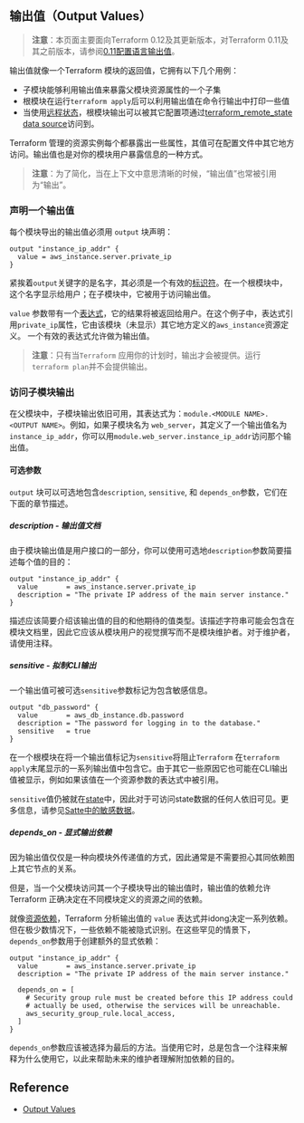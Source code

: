 ## 输出值（Output Values）
> **注意**：本页面主要面向Terraform 0.12及其更新版本，对Terraform 0.11及其之前版本，请参阅[0.11配置语言输出值](https://www.terraform.io/docs/configuration-0-11/outputs.html)。

输出值就像一个Terraform 模块的返回值，它拥有以下几个用例：
- 子模块能够利用输出值来暴露父模块资源属性的一个子集
- 根模块在运行`terraform apply`后可以利用输出值在命令行输出中打印一些值
- 当使用[远程状态](https://www.terraform.io/docs/state/remote.html)，根模块输出可以被其它配置项通过[terraform_remote_state data source](https://www.terraform.io/docs/providers/terraform/d/remote_state.html)访问到。

Terraform 管理的资源实例每个都暴露出一些属性，其值可在配置文件中其它地方访问。输出值也是对你的模块用户暴露信息的一种方式。
> **注意**：为了简化，当在上下文中意思清晰的时候，“输出值”也常被引用为“输出”。
### 声明一个输出值
每个模块导出的输出值必须用 `output` 块声明：
```
output "instance_ip_addr" {
  value = aws_instance.server.private_ip
}
```
紧挨着`output`关键字的是名字，其必须是一个有效的[标识符](https://www.terraform.io/docs/configuration/syntax.html#identifiers)。在一个根模块中，这个名字显示给用户；在子模块中，它被用于访问输出值。

`value` 参数带有一个[表达式](https://www.terraform.io/docs/configuration/expressions.html)，它的结果将被返回给用户。在这个例子中，表达式引用`private_ip`属性，它由该模块（未显示）其它地方定义的`aws_instance`资源定义。 一个有效的表达式允许做为输出值。
> **注意**：只有当`Terraform` 应用你的计划时，输出才会被提供。运行`terraform plan`并不会提供输出。
### 访问子模块输出
在父模块中，子模块输出依旧可用，其表达式为：`module.<MODULE NAME>.<OUTPUT NAME>`。例如，如果子模块名为 `web_server`，其定义了一个输出值名为 `instance_ip_addr`，你可以用`module.web_server.instance_ip_addr`访问那个输出值。
#### 可选参数
`output` 块可以可选地包含`description`, `sensitive`, 和 `depends_on`参数，它们在下面的章节描述。
##### description - 输出值文档
由于模块输出值是用户接口的一部分，你可以使用可选地`description`参数简要描述每个值的目的：
```
output "instance_ip_addr" {
  value       = aws_instance.server.private_ip
  description = "The private IP address of the main server instance."
}
```
描述应该简要介绍该输出值的目的和他期待的值类型。该描述字符串可能会包含在模块文档里，因此它应该从模块用户的视觉撰写而不是模块维护者。对于维护者，请使用注释。
##### sensitive - 拟制CLI输出
一个输出值可被可选`sensitive`参数标记为包含敏感信息。
```
output "db_password" {
  value       = aws_db_instance.db.password
  description = "The password for logging in to the database."
  sensitive   = true
}
```
在一个根模块在将一个输出值标记为`sensitive`将阻止`Terraform` 在`terraform apply`末尾显示的一系列输出值中包含它。由于其它一些原因它也可能在CLI输出值被显示，例如如果该值在一个资源参数的表达式中被引用。

`sensitive`值仍被就在[state](https://www.terraform.io/docs/state/index.html)中，因此对于可访问state数据的任何人依旧可见。更多信息，请参见[Satte中的敏感数据](https://www.terraform.io/docs/state/sensitive-data.html)。
##### depends_on - 显式输出依赖
因为输出值仅仅是一种向模块外传递值的方式，因此通常是不需要担心其同依赖图上其它节点的关系。

但是，当一个父模块访问其一个子模块导出的输出值时，输出值的依赖允许Terraform 正确决定在不同模块定义的资源之间的依赖。

就像[资源依赖](https://www.terraform.io/docs/configuration/resources.html#resource-dependencies)，Terraform 分析输出值的 `value` 表达式并idong决定一系列依赖。但在极少数情况下，一些依赖不能被隐式识别。在这些罕见的情景下， `depends_on`参数用于创建额外的显式依赖：
```
output "instance_ip_addr" {
  value       = aws_instance.server.private_ip
  description = "The private IP address of the main server instance."

  depends_on = [
    # Security group rule must be created before this IP address could
    # actually be used, otherwise the services will be unreachable.
    aws_security_group_rule.local_access,
  ]
}
```
 `depends_on`参数应该被选择为最后的方法。当使用它时，总是包含一个注释来解释为什么使用它，以此来帮助未来的维护者理解附加依赖的目的。

## Reference
- [Output Values](https://www.terraform.io/docs/configuration/outputs.html)